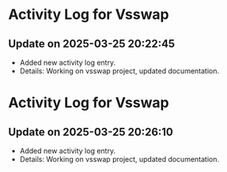 # Activity Log for Vsswap

## Update on 2025-03-25 20:22:45
- Added new activity log entry.
- Details: Working on vsswap project, updated documentation.

# Activity Log for Vsswap

## Update on 2025-03-25 20:26:10
- Added new activity log entry.
- Details: Working on vsswap project, updated documentation.

